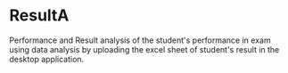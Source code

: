 # ResultA
Performance and Result analysis of the student's performance in exam using data analysis by uploading the excel sheet of student's result in the desktop application. 
